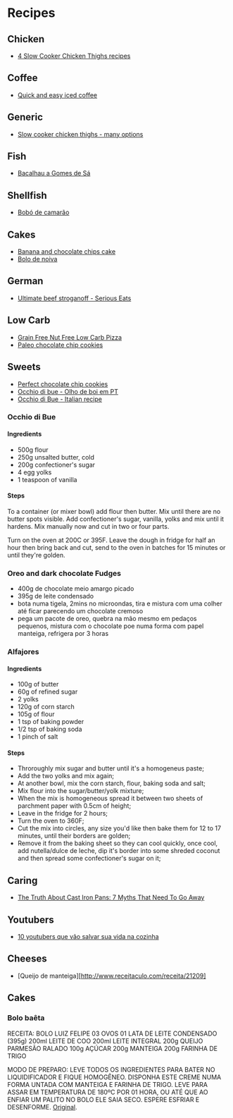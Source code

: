 # Recipes

## Chicken

* [4 Slow Cooker Chicken Thighs recipes](http://www.enkivillage.com/slow-cooker-chicken-thighs.html)

## Coffee

* [Quick and easy iced coffee](https://counterculturecoffee.com/learn/quick-easy-iced-coffee)

## Generic

* [Slow cooker chicken thighs - many options](http://www.enkivillage.com/slow-cooker-chicken-thighs.html)

## Fish

* [Bacalhau a Gomes de Sá](http://www.saborintenso.com/f17/bacalhau-gomes-sa-280/)

## Shellfish

* [Bobó de camarão](https://www.facebook.com/tastemadebr/videos/1317538108339405/)

## Cakes

* [ Banana and chocolate chips cake ](http://allrecipes.com/recipe/8302/banana-chocolate-chip-cake/?internalSource=hn_carousel%2002_Banana%20Chocolate%20Chip%20Cake&referringId=15827&referringContentType=recipe%20hub&referringPosition=carousel%2002)
* [Bolo de noiva](http://receitas.folha.com.br/receita/2412)

## German

* [Ultimate beef stroganoff - Serious Eats](http://www.seriouseats.com/recipes/2015/01/ultimate-beef-stroganof-recipe.html)

## Low Carb

* [Grain Free Nut Free Low Carb Pizza](https://www.sugarfreemom.com/recipes/grain-free-nut-free-low-carb-pizza/)
* [Paleo chocolate chip cookies](https://www.texanerin.com/perfect-paleo-chocolate-chip-cookies/)

## Sweets

* [Perfect chocolate chip cookies](http://www.americastestkitchen.com/recipes/4737-perfect-chocolate-chip-cookies)
* [Occhio di bue - Olho de boi em PT](https://www.youtube.com/watch?v=JBQDUSB5iRc&feature=youtu.be)
* [Occhio di Bue - Italian recipe](http://ricette.giallozafferano.it/Occhio-di-bue.html)

### Occhio di Bue

#### Ingredients

* 500g flour
* 250g unsalted butter, cold
* 200g  confectioner's sugar
* 4 egg yolks
* 1 teaspoon of vanilla

#### Steps

To a container (or mixer bowl) add flour then butter. Mix until there are no butter spots visible.
Add confectioner's sugar, vanilla, yolks and mix until it hardens. Mix manually now and cut in two or four parts.

Turn on the oven at 200C or 395F. Leave the dough in fridge for half an hour then bring back and cut, send to the oven in batches for 15 minutes or until they're golden.

### Oreo and dark chocolate Fudges

* 400g de chocolate meio amargo picado
* 395g de leite condensado
* bota numa tigela, 2mins no microondas, tira e mistura com uma colher até ficar parecendo um chocolate cremoso
* pega um pacote de oreo, quebra na mão mesmo em pedaços pequenos, mistura com o chocolate
poe numa forma com papel manteiga, refrigera por 3 horas

### Alfajores

#### Ingredients

* 100g of butter
* 60g of refined sugar
* 2 yolks
* 120g of corn starch
* 105g of flour
* 1 tsp of baking powder
* 1/2 tsp of baking soda
* 1 pinch of salt

#### Steps

* Throroughly mix sugar and butter until it's a homogeneus paste;
* Add the two yolks and mix again;
* At another bowl, mix the corn starch, flour, baking soda and salt;
* Mix flour into the sugar/butter/yolk mixture;
* When the mix is homogeneous spread it between two sheets of parchment paper with 0.5cm of height;
* Leave in the fridge for 2 hours;
* Turn the oven to 360F;
* Cut the mix into circles, any size you'd like then bake them for 12 to 17 minutes, until their borders are golden;
* Remove it from the baking sheet so they can cool quickly, once cool, add nutella/dulce de leche, dip it's border into some shreded coconut and then spread some confectioner's sugar on it;

## Caring

* [The Truth About Cast Iron Pans: 7 Myths That Need To Go Away](http://www.seriouseats.com/2014/11/the-truth-about-cast-iron.html)

## Youtubers

* [10 youtubers que vão salvar sua vida na cozinha
](http://mdemulher.abril.com.br/gastronomia/10-youtubers-que-vao-salvar-sua-vida-na-cozinha/)

## Cheeses

* [Queijo de manteiga][http://www.receitaculo.com/receita/21209]

## Cakes

### Bolo baêta

RECEITA:
BOLO LUIZ FELIPE 
03 OVOS
01 LATA DE LEITE CONDENSADO (395g)
200ml LEITE DE COO
200ml LEITE INTEGRAL
200g QUEIJO PARMESÃO RALADO
100g AÇÚCAR
200g MANTEIGA 
200g FARINHA DE TRIGO

MODO DE PREPARO:
LEVE TODOS OS INGREDIENTES PARA BATER NO LIQUIDIFICADOR E FIQUE HOMOGÊNEO.
DISPONHA ESTE CREME NUMA FORMA UNTADA COM MANTEIGA E FARINHA DE TRIGO.
LEVE PARA ASSAR EM TEMPERATURA DE 180ºC POR 01 HORA, OU ATÉ QUE AO ENFIAR UM PALITO NO BOLO ELE SAIA SECO.
ESPERE ESFRIAR E DESENFORME. [Original](https://www.youtube.com/watch?v=bAtofEGCMy4).
